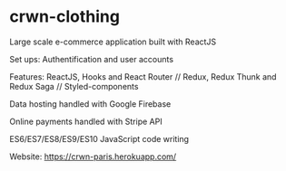 # crwn-clothing

Large scale e-commerce application built with ReactJS

Set ups:
Authentification and user accounts

Features:
ReactJS, Hooks and React Router //
Redux, Redux Thunk and Redux Saga //
Styled-components

Data hosting handled with Google Firebase

Online payments handled with Stripe API

ES6/ES7/ES8/ES9/ES10 JavaScript code writing

Website: https://crwn-paris.herokuapp.com/
